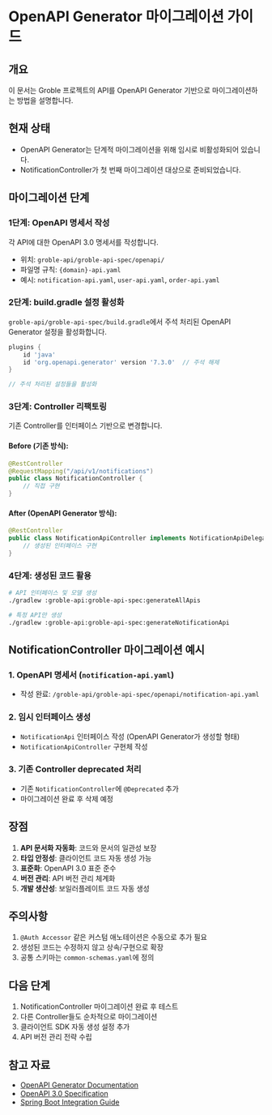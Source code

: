 # OpenAPI Generator 마이그레이션 가이드

## 개요
이 문서는 Groble 프로젝트의 API를 OpenAPI Generator 기반으로 마이그레이션하는 방법을 설명합니다.

## 현재 상태
- OpenAPI Generator는 단계적 마이그레이션을 위해 임시로 비활성화되어 있습니다.
- NotificationController가 첫 번째 마이그레이션 대상으로 준비되었습니다.

## 마이그레이션 단계

### 1단계: OpenAPI 명세서 작성
각 API에 대한 OpenAPI 3.0 명세서를 작성합니다.
- 위치: `groble-api/groble-api-spec/openapi/`
- 파일명 규칙: `{domain}-api.yaml`
- 예시: `notification-api.yaml`, `user-api.yaml`, `order-api.yaml`

### 2단계: build.gradle 설정 활성화
`groble-api/groble-api-spec/build.gradle`에서 주석 처리된 OpenAPI Generator 설정을 활성화합니다.

```gradle
plugins {
    id 'java'
    id 'org.openapi.generator' version '7.3.0'  // 주석 해제
}

// 주석 처리된 설정들을 활성화
```

### 3단계: Controller 리팩토링
기존 Controller를 인터페이스 기반으로 변경합니다.

#### Before (기존 방식):
```java
@RestController
@RequestMapping("/api/v1/notifications")
public class NotificationController {
    // 직접 구현
}
```

#### After (OpenAPI Generator 방식):
```java
@RestController
public class NotificationApiController implements NotificationApiDelegate {
    // 생성된 인터페이스 구현
}
```

### 4단계: 생성된 코드 활용
```bash
# API 인터페이스 및 모델 생성
./gradlew :groble-api:groble-api-spec:generateAllApis

# 특정 API만 생성
./gradlew :groble-api:groble-api-spec:generateNotificationApi
```

## NotificationController 마이그레이션 예시

### 1. OpenAPI 명세서 (`notification-api.yaml`)
- 작성 완료: `/groble-api/groble-api-spec/openapi/notification-api.yaml`

### 2. 임시 인터페이스 생성
- `NotificationApi` 인터페이스 작성 (OpenAPI Generator가 생성할 형태)
- `NotificationApiController` 구현체 작성

### 3. 기존 Controller deprecated 처리
- 기존 `NotificationController`에 `@Deprecated` 추가
- 마이그레이션 완료 후 삭제 예정

## 장점
1. **API 문서화 자동화**: 코드와 문서의 일관성 보장
2. **타입 안정성**: 클라이언트 코드 자동 생성 가능
3. **표준화**: OpenAPI 3.0 표준 준수
4. **버전 관리**: API 버전 관리 체계화
5. **개발 생산성**: 보일러플레이트 코드 자동 생성

## 주의사항
1. `@Auth Accessor` 같은 커스텀 애노테이션은 수동으로 추가 필요
2. 생성된 코드는 수정하지 않고 상속/구현으로 확장
3. 공통 스키마는 `common-schemas.yaml`에 정의

## 다음 단계
1. NotificationController 마이그레이션 완료 후 테스트
2. 다른 Controller들도 순차적으로 마이그레이션
3. 클라이언트 SDK 자동 생성 설정 추가
4. API 버전 관리 전략 수립

## 참고 자료
- [OpenAPI Generator Documentation](https://openapi-generator.tech/docs/generators/spring/)
- [OpenAPI 3.0 Specification](https://swagger.io/specification/)
- [Spring Boot Integration Guide](https://openapi-generator.tech/docs/integrations/spring/)
